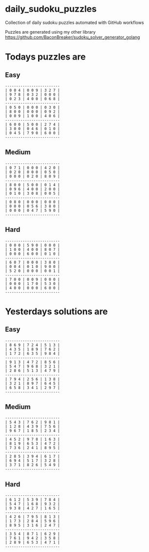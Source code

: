 
# daily_sudoku_puzzles 

Collection of daily sudoku puzzles automated with GitHub workflows 

Puzzles are generated using my other library https://github.com/BaconBreaker/sudoku_solver_generator_golang 
 

# Todays puzzles are 

## Easy 

```
-------------------------
| 0 0 4 | 0 0 9 | 3 2 7 | 
| 9 7 8 | 0 3 2 | 0 0 0 | 
| 0 2 3 | 4 0 0 | 0 6 8 | 
-------------------------
| 0 5 0 | 0 0 0 | 0 3 0 | 
| 8 0 0 | 0 0 0 | 0 9 2 | 
| 0 0 9 | 1 0 0 | 4 0 6 | 
-------------------------
| 6 0 0 | 5 0 0 | 2 7 4 | 
| 3 0 0 | 0 4 6 | 0 1 0 | 
| 0 4 5 | 7 9 0 | 6 0 0 | 
-------------------------
```
## Medium 

```
-------------------------
| 0 7 1 | 0 0 0 | 4 2 0 | 
| 0 2 0 | 0 0 0 | 0 5 0 | 
| 0 0 0 | 0 2 0 | 8 0 9 | 
-------------------------
| 8 0 0 | 5 0 0 | 0 1 4 | 
| 0 9 6 | 4 0 0 | 2 0 0 | 
| 0 1 0 | 3 0 8 | 0 0 5 | 
-------------------------
| 0 8 0 | 0 0 0 | 0 0 0 | 
| 0 0 0 | 0 5 6 | 3 8 0 | 
| 0 0 0 | 0 4 7 | 5 9 0 | 
-------------------------
```
## Hard 

```
-------------------------
| 0 0 0 | 5 9 0 | 0 0 0 | 
| 1 0 0 | 4 0 0 | 8 0 7 | 
| 0 0 0 | 6 0 0 | 0 1 0 | 
-------------------------
| 6 0 7 | 0 0 0 | 3 8 0 | 
| 0 0 4 | 0 1 0 | 9 0 0 | 
| 5 2 0 | 0 0 0 | 0 0 1 | 
-------------------------
| 7 0 0 | 0 0 9 | 0 0 0 | 
| 0 0 0 | 1 7 0 | 5 3 0 | 
| 4 0 0 | 0 0 0 | 6 0 0 | 
-------------------------
```
# Yesterdays solutions are 

## Easy 

```
-------------------------
| 8 6 9 | 7 2 4 | 5 1 3 | 
| 4 3 5 | 1 8 9 | 7 6 2 | 
| 1 7 2 | 6 3 5 | 9 8 4 | 
-------------------------
| 9 1 3 | 4 7 2 | 8 5 6 | 
| 5 4 7 | 9 6 8 | 3 2 1 | 
| 2 8 6 | 5 1 3 | 4 7 9 | 
-------------------------
| 7 9 4 | 2 5 6 | 1 3 8 | 
| 3 2 1 | 8 9 7 | 6 4 5 | 
| 6 5 8 | 3 4 1 | 2 9 7 | 
-------------------------
```
## Medium 

```
-------------------------
| 5 4 3 | 7 6 2 | 9 8 1 | 
| 1 2 8 | 4 3 9 | 7 5 6 | 
| 9 6 7 | 1 8 5 | 2 3 4 | 
-------------------------
| 4 5 2 | 9 7 8 | 1 6 3 | 
| 8 1 9 | 6 5 3 | 4 7 2 | 
| 7 3 6 | 2 4 1 | 8 9 5 | 
-------------------------
| 2 8 5 | 3 9 4 | 6 1 7 | 
| 6 9 4 | 5 1 7 | 3 2 8 | 
| 3 7 1 | 8 2 6 | 5 4 9 | 
-------------------------
```
## Hard 

```
-------------------------
| 6 1 2 | 5 3 9 | 7 8 4 | 
| 5 4 7 | 1 6 8 | 9 3 2 | 
| 9 3 8 | 4 2 7 | 1 6 5 | 
-------------------------
| 4 2 6 | 7 9 5 | 8 1 3 | 
| 1 7 3 | 2 8 4 | 5 9 6 | 
| 8 9 5 | 3 1 6 | 2 4 7 | 
-------------------------
| 3 5 4 | 8 7 1 | 6 2 9 | 
| 7 6 1 | 9 4 2 | 3 5 8 | 
| 2 8 9 | 6 5 3 | 4 7 1 | 
-------------------------
```
